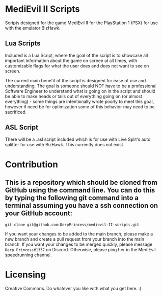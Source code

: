 # MediEvil II Scripts
Scripts designed for the game MediEvil II for the PlayStation 1 (PSX) for use with the emulator BizHawk. 

## Lua Scripts
Included is a Lua Script, where the goal of the script is to showcase all important information about the game on screen at all times, with customizable flags for what the user does and does not want to see on screen.

The current main benefit of the script is designed for ease of use and understanding. The goal is someone should NOT have to be a professional Software Engineer to understand what is going on in the script and should be able to make heads or tails out of everything going on (or almost everything) - some things are intentionally wrote poorly to meet this goal, however if need be for optimization some of this behavior may need to be sacrificed.

## ASL Script
There will be a .asl script included which is for use with Live Split's auto splitter for use with BizHawk. This currently does not exist.

# Contribution
## This is a repository which should be cloned from GitHub using the command line. You can do this by typing the following git command into a terminal assuming you have a ssh connection on your GitHub account:

```
git clone git@github.com:DerpPrincess/medievil-II-scripts.git
```

If you want your changes to be added to the main branch, please make a new branch and create a pull request from your branch into the main branch. If you want your changes to be merged quickly, please message `Derp Princess#1337` on Discord. Otherwise, please ping her in the MediEvil speedrunning channel. 

# Licensing
Creative Commons. Do whatever you like with what you get here. :) 
